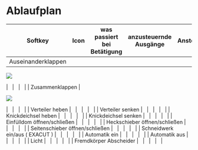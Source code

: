 # Ablaufplan

| Softkey | Icon | was passiert bei Betätigung | anzusteuernde Ausgänge | Ansteuerzeit |
| --- | --- | --- | --- | --- |
| Auseinanderklappen | 
![](https://user-images.githubusercontent.com/69573151/200818335-5e4eaab8-94d1-4fc4-ad95-392b1ded79d0.png)

 |   |   |   |
| Zusammenklappen | 

![](https://user-images.githubusercontent.com/69573151/200818366-ff60a00d-9e37-443c-a05d-bfd211d3c4c9.png)

 |   |   |   |
| Verteiler heben |   |   |   |   |
| Verteiler senken |   |   |   |   |
| Knickdeichsel heben |   |   |   |   |
| Knickdeichsel senken |   |   |   |   |
| Einfülldom öffnen/schließen |   |   |   |   |
| Heckschieber öffnen/schließen |   |   |   |   |
| Seitenschieber öffnen/schließen |   |   |   |   |
| Schneidwerk ein/aus ( EXACUT ) |   |   |   |   |
| Automatik ein |   |   |   |   |
| Automatik aus |   |   |   |   |
| Licht |   |   |   |   |
| Fremdkörper Abscheider |   |   |   |   |
